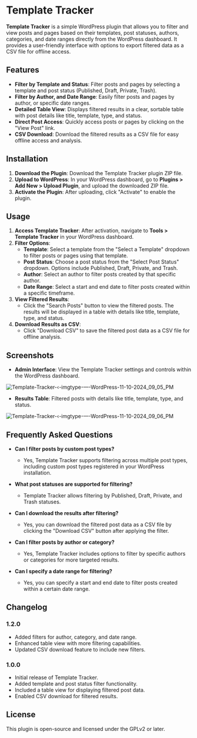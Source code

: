 # Template Tracker

**Template Tracker** is a simple WordPress plugin that allows you to filter and view posts and pages based on their templates, post statuses, authors, categories, and date ranges directly from the WordPress dashboard. It provides a user-friendly interface with options to export filtered data as a CSV file for offline access.

## Features

- **Filter by Template and Status**: Filter posts and pages by selecting a template and post status (Published, Draft, Private, Trash).
- **Filter by Author, and Date Range**: Easily filter posts and pages by author, or specific date ranges.
- **Detailed Table View**: Displays filtered results in a clear, sortable table with post details like title, template, type, and status.
- **Direct Post Access**: Quickly access posts or pages by clicking on the "View Post" link.
- **CSV Download**: Download the filtered results as a CSV file for easy offline access and analysis.

## Installation

1. **Download the Plugin**: Download the Template Tracker plugin ZIP file.
2. **Upload to WordPress**: In your WordPress dashboard, go to **Plugins > Add New > Upload Plugin**, and upload the downloaded ZIP file.
3. **Activate the Plugin**: After uploading, click "Activate" to enable the plugin.

## Usage

1. **Access Template Tracker**: After activation, navigate to **Tools > Template Tracker** in your WordPress dashboard.
2. **Filter Options**:
   - **Template**: Select a template from the "Select a Template" dropdown to filter posts or pages using that template.
   - **Post Status**: Choose a post status from the "Select Post Status" dropdown. Options include Published, Draft, Private, and Trash.
   - **Author**: Select an author to filter posts created by that specific author.
   - **Date Range**: Select a start and end date to filter posts created within a specific timeframe.
3. **View Filtered Results**:
   - Click the "Search Posts" button to view the filtered posts. The results will be displayed in a table with details like title, template, type, and status.
4. **Download Results as CSV**:
   - Click "Download CSV" to save the filtered post data as a CSV file for offline analysis.

## Screenshots

- **Admin Interface**: View the Template Tracker settings and controls within the WordPress dashboard.

![Template-Tracker-‹-imgtype-—-WordPress-11-10-2024_09_05_PM](https://github.com/user-attachments/assets/c18b0411-0fad-4e4c-916b-17e0a91cc736)

- **Results Table**: Filtered posts with details like title, template, type, and status.

![Template-Tracker-‹-imgtype-—-WordPress-11-10-2024_09_06_PM](https://github.com/user-attachments/assets/778391a0-410a-493d-9645-bf3c42c1cb88)


## Frequently Asked Questions

- **Can I filter posts by custom post types?**
  - Yes, Template Tracker supports filtering across multiple post types, including custom post types registered in your WordPress installation.

- **What post statuses are supported for filtering?**
  - Template Tracker allows filtering by Published, Draft, Private, and Trash statuses.

- **Can I download the results after filtering?**
  - Yes, you can download the filtered post data as a CSV file by clicking the "Download CSV" button after applying the filter.

- **Can I filter posts by author or category?**
  - Yes, Template Tracker includes options to filter by specific authors or categories for more targeted results.

- **Can I specify a date range for filtering?**
  - Yes, you can specify a start and end date to filter posts created within a certain date range.

## Changelog

### 1.2.0
- Added filters for author, category, and date range.
- Enhanced table view with more filtering capabilities.
- Updated CSV download feature to include new filters.

### 1.0.0
- Initial release of Template Tracker.
- Added template and post status filter functionality.
- Included a table view for displaying filtered post data.
- Enabled CSV download for filtered results.

## License

This plugin is open-source and licensed under the GPLv2 or later.
